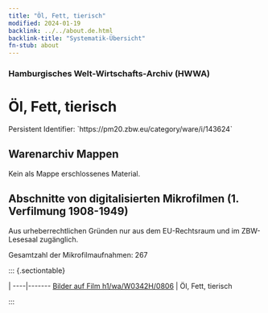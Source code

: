 ```yaml
---
title: "Öl, Fett, tierisch"
modified: 2024-01-19
backlink: ../../about.de.html
backlink-title: "Systematik-Übersicht"
fn-stub: about
---
```


### Hamburgisches Welt-Wirtschafts-Archiv (HWWA)

# Öl, Fett, tierisch

<div class="hint">Persistent Identifier: `https://pm20.zbw.eu/category/ware/i/143624`</div>







## Warenarchiv Mappen





Kein als Mappe erschlossenes Material.



<a id="filmsections" />

## Abschnitte von digitalisierten Mikrofilmen (1. Verfilmung 1908-1949)

<p>Aus urheberrechtlichen Gründen nur aus dem EU-Rechtsraum und im ZBW-Lesesaal zugänglich.</p>


<p>Gesamtzahl der Mikrofilmaufnahmen: 267</p>





::: {.sectiontable}

 | 
----|-------
<a class="btn" href="https://pm20.zbw.eu/film/h1/wa/W0342H/0806" rel="nofollow">Bilder auf Film h1/wa/W0342H/0806</a> | Öl, Fett, tierisch


:::
















